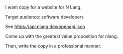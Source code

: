 I want copy for a website for N Lang.

Target audience: software developers

See https://api.nlang.dev/openapi.json

Come up with the greatest value proposition for nlang.

Then, write the copy in a professional manner.
